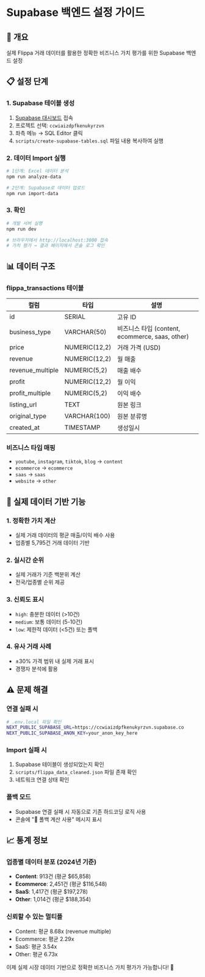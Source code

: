 # Supabase 백엔드 설정 가이드

## 🚀 개요
실제 Flippa 거래 데이터를 활용한 정확한 비즈니스 가치 평가를 위한 Supabase 백엔드 설정

## 📋 설정 단계

### 1. Supabase 테이블 생성
1. [Supabase 대시보드](https://app.supabase.com/) 접속
2. 프로젝트 선택: `ccwiaizdpfkenukyrzvn`
3. 좌측 메뉴 → SQL Editor 클릭
4. `scripts/create-supabase-tables.sql` 파일 내용 복사하여 실행

### 2. 데이터 Import 실행
```bash
# 1단계: Excel 데이터 분석
npm run analyze-data

# 2단계: Supabase로 데이터 업로드
npm run import-data
```

### 3. 확인
```bash
# 개발 서버 실행
npm run dev

# 브라우저에서 http://localhost:3000 접속
# 가치 평가 → 결과 페이지에서 콘솔 로그 확인
```

## 📊 데이터 구조

### flippa_transactions 테이블
| 컬럼 | 타입 | 설명 |
|------|------|------|
| id | SERIAL | 고유 ID |
| business_type | VARCHAR(50) | 비즈니스 타입 (content, ecommerce, saas, other) |
| price | NUMERIC(12,2) | 거래 가격 (USD) |
| revenue | NUMERIC(12,2) | 월 매출 |
| revenue_multiple | NUMERIC(5,2) | 매출 배수 |
| profit | NUMERIC(12,2) | 월 이익 |
| profit_multiple | NUMERIC(5,2) | 이익 배수 |
| listing_url | TEXT | 원본 링크 |
| original_type | VARCHAR(100) | 원본 분류명 |
| created_at | TIMESTAMP | 생성일시 |

### 비즈니스 타입 매핑
- `youtube`, `instagram`, `tiktok`, `blog` → `content`
- `ecommerce` → `ecommerce`
- `saas` → `saas`
- `website` → `other`

## 🔧 실제 데이터 기반 기능

### 1. 정확한 가치 계산
- 실제 거래 데이터의 평균 매출/이익 배수 사용
- 업종별 5,795건 거래 데이터 기반

### 2. 실시간 순위
- 실제 거래가 기준 백분위 계산
- 전국/업종별 순위 제공

### 3. 신뢰도 표시
- `high`: 충분한 데이터 (>10건)
- `medium`: 보통 데이터 (5-10건)
- `low`: 제한적 데이터 (<5건) 또는 폴백

### 4. 유사 거래 사례
- ±30% 가격 범위 내 실제 거래 표시
- 경쟁자 분석에 활용

## ⚠️ 문제 해결

### 연결 실패 시
```bash
# .env.local 파일 확인
NEXT_PUBLIC_SUPABASE_URL=https://ccwiaizdpfkenukyrzvn.supabase.co
NEXT_PUBLIC_SUPABASE_ANON_KEY=your_anon_key_here
```

### Import 실패 시
1. Supabase 테이블이 생성되었는지 확인
2. `scripts/flippa_data_cleaned.json` 파일 존재 확인
3. 네트워크 연결 상태 확인

### 폴백 모드
- Supabase 연결 실패 시 자동으로 기존 하드코딩 로직 사용
- 콘솔에 "🔄 폴백 계산 사용" 메시지 표시

## 📈 통계 정보

### 업종별 데이터 분포 (2024년 기준)
- **Content**: 913건 (평균 $65,858)
- **Ecommerce**: 2,451건 (평균 $116,548)  
- **SaaS**: 1,417건 (평균 $197,278)
- **Other**: 1,014건 (평균 $188,354)

### 신뢰할 수 있는 멀티플
- Content: 평균 8.68x (revenue multiple)
- Ecommerce: 평균 2.29x
- SaaS: 평균 3.54x
- Other: 평균 6.73x

이제 실제 시장 데이터 기반으로 정확한 비즈니스 가치 평가가 가능합니다! 🎉